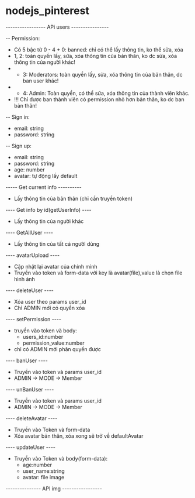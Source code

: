 # nodejs_pinterest
----------------- APi users ----------------

-- Permission:
+ Có 5 bậc từ 0 - 4 + 0: banned: chỉ có thể lấy thông tin, ko thể sửa, xóa 
+ 1, 2: toàn quyền lấy, sửa, xóa thông tin của bản thân, ko dc sửa, xóa thông tin của người khác! 
+ + 3: Moderators: toàn quyền lấy, sửa, xóa thông tin của bản thân, dc ban user khác! 
+ + 4: Admin: Toàn quyền, có thể sửa, xóa thông tin của thành viên khác. 
+ !!! Chỉ được ban thành viên có permission nhỏ hơn bản thân, ko dc ban bản thân!

-- Sign in:
+ email: string
+ password: string

-- Sign up:
+ email: string
+ password: string
+ age: number
+ avatar: tự động lấy default

----- Get current info ----------
+ Lấy thông tin của bản thân (chỉ cần truyền token) 

---- Get info by id(getUserInfo) ----
+ Lấy thông tin của người khác 

---- GetAllUser ----
+ Lấy thông tin của tất cả người dùng

---- avatarUpload ----
+ Cập nhật lại avatar của chính mình
+ Truyền vào token và form-data với key là avatar(file),value là chọn file hình ảnh

---- deleteUser ----
+ Xóa user theo params user_id
+ Chỉ ADMIN mới có quyền xóa

---- setPermission ----
+ truyền vào token và body:
  + users_id:number
  + permission_value:number
+ chỉ có ADMIN mới phân quyền được

---- banUser ----
+ Truyền vào token và params user_id
+ ADMIN -> MODE -> Member

---- unBanUser ----
+ Truyền vào token và params user_id
+ ADMIN -> MODE -> Member

---- deleteAvatar ----
+  Truyền vào Token và form-data
+ Xóa avatar bản thân, xóa xong sẽ trở về defaultAvatar

---- updateUser ----
+ Truyền vào Token và body(form-data):
  + age:number
  + user_name:string
  + avatar: file image
  
--------------- API img -----------------
